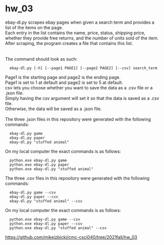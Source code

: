 # hw_03

ebay-dl.py scrapes ebay pages when given a search term and provides a list of the items on the page.\
Each entry in the list contains the name, price, status, shipping price, whether they provide free returns, and the number of units sold of the item.\
After scraping, the program creates a file that contains this list.\
\
\
The command should look as such:
```
  ebay-dl.py [-h] [--page1 PAGE1] [--page2 PAGE2] [--csv] search_term
```
Page1 is the starting page and page2 is the ending page.\
Page1 is set to 1 at default and page2 is set to 5 at default.\
csv lets you choose whether you want to save the data as a .csv file or a .json file.\
Simply having the csv argument will set it so that the data is saved as a .csv file.\
Otherwise, the data will be saved as a .json file.\
\
The three .json files in this repository were generated with the following commands:
```
  ebay-dl.py game
  ebay-dl.py paper
  ebay-dl.py "stuffed animal"
```
On my local computer the exact commands is as follows:
```
  python.exe ebay-dl.py game
  python.exe ebay-dl.py paper
  python.exe ebay-dl.py "stuffed animal"
```
The three .csv files in this repository were generated with the following commands:
```
  ebay-dl.py game --csv
  ebay-dl.py paper --csv
  ebay-dl.py "stuffed animal" --csv
```
On my local computer the exact commands is as follows:
```
  python.exe ebay-dl.py game --csv
  python.exe ebay-dl.py paper --csv
  python.exe ebay-dl.py "stuffed animal" --csv
```


https://github.com/mikeizbicki/cmc-csci040/tree/2021fall/hw_03
